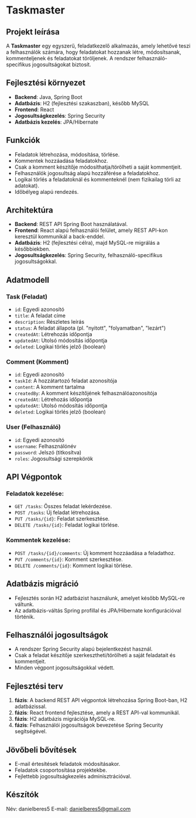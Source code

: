 # Taskmaster

## Projekt leírása
A **Taskmaster** egy egyszerű, feladatkezelő alkalmazás, amely lehetővé teszi a felhasználók számára, hogy feladatokat hozzanak létre, módosítsanak, kommenteljenek és feladatokat töröljenek. A rendszer felhasználó-specifikus jogosultságokat biztosít.

## Fejlesztési környezet
- **Backend**: Java, Spring Boot
- **Adatbázis**: H2 (fejlesztési szakaszban), később MySQL
- **Frontend**: React
- **Jogosultságkezelés**: Spring Security
- **Adatbázis kezelés**: JPA/Hibernate

## Funkciók
- Feladatok létrehozása, módosítása, törlése.
- Kommentek hozzáadása feladatokhoz.
- Csak a komment készítője módosíthatja/törölheti a saját kommentjeit.
- Felhasználók jogosultság alapú hozzáférése a feladatokhoz.
- Logikai törlés a feladatoknál és kommenteknél (nem fizikailag törli az adatokat).
- Időbélyeg alapú rendezés.

## Architektúra
- **Backend**: REST API Spring Boot használatával.
- **Frontend**: React alapú felhasználói felület, amely REST API-kon keresztül kommunikál a back-enddel.
- **Adatbázis**: H2 (fejlesztési célra), majd MySQL-re migrálás a későbbiekben.
- **Jogosultságkezelés**: Spring Security, felhasználó-specifikus jogosultságokkal.

## Adatmodell
### Task (Feladat)
- `id`: Egyedi azonosító
- `title`: A feladat címe
- `description`: Részletes leírás
- `status`: A feladat állapota (pl. "nyitott", "folyamatban", "lezárt")
- `createdAt`: Létrehozás időpontja
- `updatedAt`: Utolsó módosítás időpontja
- `deleted`: Logikai törlés jelző (boolean)

### Comment (Komment)
- `id`: Egyedi azonosító
- `taskId`: A hozzátartozó feladat azonosítója
- `content`: A komment tartalma
- `createdBy`: A komment készítőjének felhasználóazonosítója
- `createdAt`: Létrehozás időpontja
- `updatedAt`: Utolsó módosítás időpontja
- `deleted`: Logikai törlés jelző (boolean)

### User (Felhasználó)
- `id`: Egyedi azonosító
- `username`: Felhasználónév
- `password`: Jelszó (titkosítva)
- `roles`: Jogosultsági szerepkörök

## API Végpontok

### Feladatok kezelése:
- `GET /tasks`: Összes feladat lekérdezése.
- `POST /tasks`: Új feladat létrehozása.
- `PUT /tasks/{id}`: Feladat szerkesztése.
- `DELETE /tasks/{id}`: Feladat logikai törlése.

### Kommentek kezelése:
- `POST /tasks/{id}/comments`: Új komment hozzáadása a feladathoz.
- `PUT /comments/{id}`: Komment szerkesztése.
- `DELETE /comments/{id}`: Komment logikai törlése.

## Adatbázis migráció
- Fejlesztés során H2 adatbázist használunk, amelyet később MySQL-re váltunk.
- Az adatbázis-váltás Spring profillal és JPA/Hibernate konfigurációval történik.

## Felhasználói jogosultságok
- A rendszer Spring Security alapú bejelentkezést használ.
- Csak a feladat készítője szerkesztheti/törölheti a saját feladatait és kommentjeit.
- Minden végpont jogosultságokkal védett.

## Fejlesztési terv
1. **fázis**: A backend REST API végpontok létrehozása Spring Boot-ban, H2 adatbázissal.
2. **fázis**: React frontend fejlesztése, amely a REST API-val kommunikál.
3. **fázis**: H2 adatbázis migrációja MySQL-re.
4. **fázis**: Felhasználói jogosultságok bevezetése Spring Security segítségével.

## Jövőbeli bővítések
- E-mail értesítések feladatok módosításakor.
- Feladatok csoportosítása projektekbe.
- Fejlettebb jogosultságkezelés adminisztrációval.

## Készítók
Név: danielberes5
E-mail: danielberes5@gmail.com
